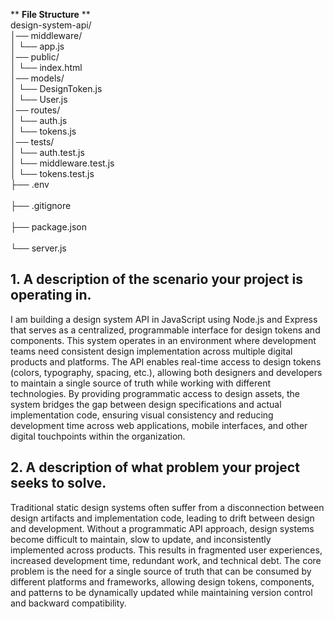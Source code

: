 ** **File Structure** **<br/>
design-system-api/<br/>
│── middleware/<br/>
│       └── app.js<br/>
│── public/<br/>
│       └── index.html<br/>
│── models/<br/>
│       └── DesignToken.js<br/>
│       └── User.js<br/>
│── routes/<br/>
│       └── auth.js<br/>
│       └── tokens.js<br/>
│── tests/<br/>
│       └── auth.test.js<br/>
│       └── middleware.test.js<br/>
│       └── tokens.test.js <br/>
├── .env<br/>           
├── .gitignore<br/>      
├── package.json<br/>  
└── server.js<br/> 

## 1. A description of the scenario your project is operating in.<br/>

I am building a design system API in JavaScript using Node.js and Express that serves as a centralized, programmable interface for design tokens and components. This system operates in an environment where development teams need consistent design implementation across multiple digital products and platforms. The API enables real-time access to design tokens (colors, typography, spacing, etc.), allowing both designers and developers to maintain a single source of truth while working with different technologies. By providing programmatic access to design assets, the system bridges the gap between design specifications and actual implementation code, ensuring visual consistency and reducing development time across web applications, mobile interfaces, and other digital touchpoints within the organization.


## 2. A description of what problem your project seeks to solve.<br/>

Traditional static design systems often suffer from a disconnection between design artifacts and implementation code, leading to drift between design and development. Without a programmatic API approach, design systems become difficult to maintain, slow to update, and inconsistently implemented across products. This results in fragmented user experiences, increased development time, redundant work, and technical debt. The core problem is the need for a single source of truth that can be consumed by different platforms and frameworks, allowing design tokens, components, and patterns to be dynamically updated while maintaining version control and backward compatibility.
